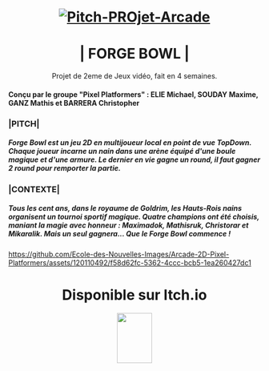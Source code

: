 <h1 align="center"> <a href="https://ibb.co/7vXQTxW"><img src="https://i.ibb.co/317v85N/Pitch-PROjet-Arcade.png" alt="Pitch-PROjet-Arcade" border="0"></a>
<h1 align="center">| FORGE BOWL |</h1><p
                                    
<h2 align="center"> Projet de 2eme de Jeux vidéo, fait en 4 semaines. </h2>

<h4 align="Left"> Conçu par le groupe "Pixel Platformers" : 
ELIE Michael, SOUDAY Maxime, GANZ Mathis et BARRERA Christopher </h4>

<h3 align="Left"> |PITCH| </h3>
<h5 align="left"> Forge Bowl est un jeu 2D en multijoueur local en point de vue TopDown.
  Chaque joueur incarne un nain dans une arène équipé d'une boule magique et d'une armure.
Le dernier en vie gagne un round, il faut gagner 2 round pour remporter la partie.</h5>

<h3 align="Left"> |CONTEXTE| </h3>
<h5 align="Left"> Tous les cent ans, dans le royaume de Goldrim, les Hauts-Rois nains organisent un tournoi
sportif magique. Quatre champions ont été choisis, maniant la magie avec honneur :
Maximadok, Mathisruk, Christorar et Mikaralik. Mais un seul gagnera... Que le Forge Bowl
commence ! </h5>

https://github.com/Ecole-des-Nouvelles-Images/Arcade-2D-Pixel-Platformers/assets/120110492/f58d62fc-5362-4ccc-bcb5-1ea260427dc1

<h1 align="center"> Disponible sur Itch.io </h2><p  <h1 align="center"> <a href="https://michael-elie.itch.io/forge-bowl" target="blank"><img align="center" src="https://cdn.solo.to/images/link/itch.io.svg" height="100" width="70" /></a> </p>

